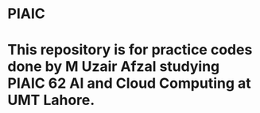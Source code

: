 # PIAIC
# This repository is for practice codes done by M Uzair Afzal studying PIAIC 62 AI and Cloud Computing at UMT Lahore.
